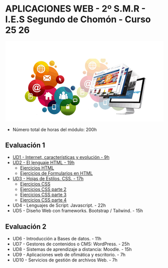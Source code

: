 # APLICACIONES WEB - 2º S.M.R - I.E.S Segundo de Chomón - Curso 25 26

![Lenguaje de Marcas y Sistemas de Gestión de la Información](./img/Aweb.png)

- Número total de horas del módulo: 200h

## Evaluación 1

- [UD1 - Internet, características y evolución - 9h](./UD1/readme.md)
- [UD2 - El lenguaje HTML - 19h](./UD2/readme.md)
    - [Ejercicios HTML](./UD2/Dia2/ejercicioshtml.md)
    - [Ejercicios de Formularios en HTML](./UD2/ejerciciosformularios.md)
- [UD3 - Hojas de Estilos. CSS. - 17h](./UD3/readme.md)
    - [Ejercicios CSS](./UD3/ejercicios1css/readme.md)
    - [Ejercicios CSS parte 2](./UD3/ejercicios2css/readme.md)
    - [Ejercicios CSS parte 3](./UD3/ejercicios3css/readme.md)
    - [Ejercicios CSS parte 4](./UD3/ejercicios4css/readme.md)
- UD4 - Lenguajes de Script: Javascript. - 22h
- UD5 - Diseño Web con frameworks. Bootstrap / Tailwind. - 15h

## Evaluación 2

- UD6 - Introducción a Bases de datos. - 11h
- UD7 - Gestores de contenidos o CMS: WordPress. - 25h
- UD8 - Sistemas de aprendizaje a distancia: Moodle. - 15h
- UD9 - Aplicaciones web de ofimática y escritorio. - 7h
- UD10 - Servicios de gestión de archivos Web. - 7h
